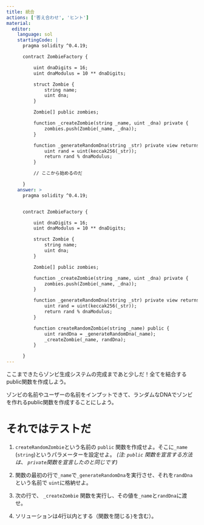 ```yaml
---
title: 統合
actions: ['答え合わせ', 'ヒント']
material:
  editor:
    language: sol
    startingCode: |
      pragma solidity ^0.4.19;

      contract ZombieFactory {

          uint dnaDigits = 16;
          uint dnaModulus = 10 ** dnaDigits;

          struct Zombie {
              string name;
              uint dna;
          }

          Zombie[] public zombies;

          function _createZombie(string _name, uint _dna) private {
              zombies.push(Zombie(_name, _dna));
          } 

          function _generateRandomDna(string _str) private view returns (uint) {
              uint rand = uint(keccak256(_str));
              return rand % dnaModulus;
          }

          // ここから始めるのだ

      }
    answer: >
      pragma solidity ^0.4.19;


      contract ZombieFactory {

          uint dnaDigits = 16;
          uint dnaModulus = 10 ** dnaDigits;

          struct Zombie {
              string name;
              uint dna;
          }

          Zombie[] public zombies;

          function _createZombie(string _name, uint _dna) private {
              zombies.push(Zombie(_name, _dna));
          } 

          function _generateRandomDna(string _str) private view returns (uint) {
              uint rand = uint(keccak256(_str));
              return rand % dnaModulus;
          }

          function createRandomZombie(string _name) public {
              uint randDna = _generateRandomDna(_name);
              _createZombie(_name, randDna);
          }

      }
---
```


ここまできたらゾンビ生成システムの完成まであと少しだ！全てを結合するpublic関数を作成しよう。

ゾンビの名前やユーザーの名前をインプットできて、ランダムなDNAでゾンビを作れるpublic関数を作成することにしよう。


# それではテストだ

1. `createRandomZombie`という名前の `public` 関数を作成せよ。そこに`_name` (`string`)というパラメーターを設定せよ。 _(注: `public` 関数を宣言する方法は、 `private`関数を宣言したのと同じです)_

2. 関数の最初の行で`_name`で`_generateRandomDna`を実行させ、それを`randDna`という名前で `uint`に格納せよ。

3. 次の行で、 `_createZombie` 関数を実行し、その値を`_name`と`randDna`に渡せ。

4. ソリューションは4行以内とする（関数を閉じる`}`を含む）。
